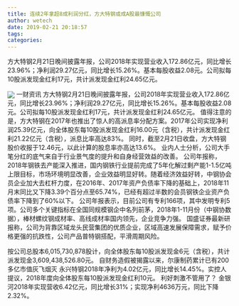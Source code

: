 ```yaml
---
title: 连续2年拿超8成利润分红，方大特钢或成A股最慷慨公司
author: wetech
date: 2019-02-21 20:18:57
tags: 
categories: 
---
```

方大特钢2月21日晚间披露年报，公司2018年实现营业收入172.86亿元，同比增长23.96%；净利润29.27亿元，同比增长15.26%。基本每股收益2.08元。公司拟每10股派发现金红利17元，共计派发现金红利24.65亿元。
<!-- more -->
<img align="center" border="0" src="https://imgcdn.yicai.com/uppics/images/2019/02/d64b6cc6fbd4522d2035981ee6816ce1.jpg" />
一财资讯
方大特钢2月21日晚间披露年报，公司2018年实现营业收入172.86亿元，同比增长23.96%；净利润29.27亿元，同比增长15.26%。基本每股收益2.08元。公司拟每10股派发现金红利17元，共计派发现金红利24.65亿元。
值得注意的是，方大特钢在2017年也推出了惊人的高派息率分配方案。2017年公司实现净利润25.39亿元，向全体股东每10股派发现金红利16.00元（含税），共计派发现金红利21.22亿元（含税），派息比率高达83%。
同时，截至2月21日收盘，方大特钢股价收报于12.46元，以此计算的股息率亦高达13.6%。
业内人士分析，公司大手笔分红的底气来自于行业景气度的提升和自身经营效益的改善。
公司年报称，2018年钢铁去产能深入推进，国内钢铁行业提前完成了5年化解过剩产能1-1.5亿吨上限目标，市场环境明显改善，企业效益明显好转。随着经济效益好转，中钢协会员企业加大去杠杆力度，在2016年、2017年资产负债率下降的基础上，2018年11月末同比又下降3.39个百分点至65.74%，已经有超过半数的会员钢铁企业资产负债率下降到了60%以下。
公司年报表示，目前公司有专利166项，其中发明专利5项。公司多个关键指标在全国同规模钢企中名列前茅，2018年1-11月份（中钢协数据），棒材螺纹钢成材率、高线成材率国内领先，企业竞争力强。
国盛证券最新研报称，公司为背靠区域龙头民营集团的优质企业，区域高速发展保障需求，赋予价格更强的抗跌性，公司产品普特钢搭配，平滑周期风险。
 
 
按公司总股本6,015,730,878股计，向全体股东每10股派发现金6元（含税），共计派发现金3,609,438,526.80元。
自财务造假被揭露以来，尔康制药累计已有200多亿市值灰飞烟灭
永兴特钢2018年净利为4.02亿元，同比增长14.45%。实控人提议，2018年度向全体股东每10股派发现金红利10元。
利好刺激不管用了？
金银河2018年实现营收6.42亿元，同比增长31%；实现净利4636万元，同比下降2.32%。
